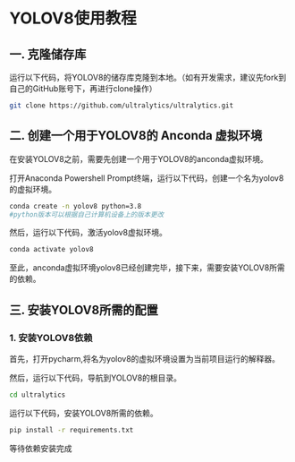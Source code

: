 # YOLOV8使用教程

## 一. 克隆储存库

运行以下代码，将YOLOV8的储存库克隆到本地。（如有开发需求，建议先fork到自己的GitHub账号下，再进行clone操作）

```bash
git clone https://github.com/ultralytics/ultralytics.git
```

## 二. 创建一个用于YOLOV8的 Anconda 虚拟环境

在安装YOLOV8之前，需要先创建一个用于YOLOV8的anconda虚拟环境。

打开Anaconda Powershell Prompt终端，运行以下代码，创建一个名为yolov8的虚拟环境。

```bash
conda create -n yolov8 python=3.8 
#python版本可以根据自己计算机设备上的版本更改
```

然后，运行以下代码，激活yolov8虚拟环境。

```bash
conda activate yolov8
```
至此，anconda虚拟环境yolov8已经创建完毕，接下来，需要安装YOLOV8所需的依赖。

## 三. 安装YOLOV8所需的配置

### 1. 安装YOLOV8依赖

首先，打开pycharm,将名为yolov8的虚拟环境设置为当前项目运行的解释器。

然后，运行以下代码，导航到YOLOV8的根目录。

```bash
cd ultralytics
```

运行以下代码，安装YOLOV8所需的依赖。

```bash
pip install -r requirements.txt
```

等待依赖安装完成